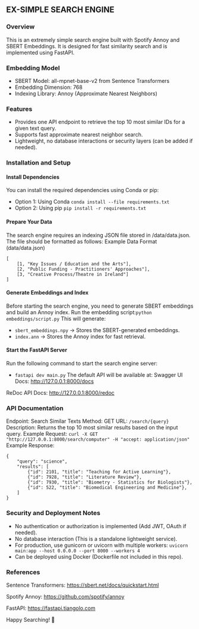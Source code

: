 ## EX-SIMPLE SEARCH ENGINE

### Overview

This is an extremely simple search engine built with Spotify Annoy and SBERT Embeddings. It is designed for fast similarity search and is implemented using FastAPI.

### Embedding Model

- SBERT Model: all-mpnet-base-v2 from Sentence Transformers
- Embedding Dimension: 768
- Indexing Library: Annoy (Approximate Nearest Neighbors)

### Features

- Provides one API endpoint to retrieve the top 10 most similar IDs for a given text query.
- Supports fast approximate nearest neighbor search.
- Lightweight, no database interactions or security layers (can be added if needed).

### Installation and Setup

#### Install Dependencies
You can install the required dependencies using Conda or pip:

- Option 1: Using Conda
`conda install --file requirements.txt`
- Option 2: Using pip
`pip install -r requirements.txt`
#### Prepare Your Data
The search engine requires an indexing JSON file stored in /data/data.json. The file should be formatted as follows:
Example Data Format (data/data.json)
```
[
    [1, "Key Issues / Education and the Arts"],
    [2, "Public Funding - Practitioners' Approaches"],
    [3, "Creative Process/Theatre in Ireland"]
]
```
#### Generate Embeddings and Index
Before starting the search engine, you need to generate SBERT embeddings and build an Annoy index.
Run the embedding script:`python embeddings/script.py`
This will generate:
- `sbert_embeddings.npy` → Stores the SBERT-generated embeddings.
- `index.ann` → Stores the Annoy index for fast retrieval.
#### Start the FastAPI Server
Run the following command to start the search engine server:
- `fastapi dev main.py`
The default API will be available at:
Swagger UI Docs: http://127.0.0.1:8000/docs

ReDoc API Docs: http://127.0.0.1:8000/redoc

### API Documentation
Endpoint: Search Similar Texts
Method: GET
URL: `/search/{query}`
Description: Returns the top 10 most similar results based on the input query.
Example Request:
`curl -X GET "http://127.0.0.1:8000/search/computer" -H "accept: application/json"`
Example Response:
```
{
    "query": "science",
    "results": [
        {"id": 2101, "title": "Teaching for Active Learning"},
        {"id": 7928, "title": "Literature Review"},
        {"id": 7930, "title": "Biometry - Statistics for Biologists"},
        {"id": 522, "title": "Biomedical Engineering and Medicine"},
    ]
}
```
### Security and Deployment Notes

- No authentication or authorization is implemented (Add JWT, OAuth if needed).
- No database interaction (This is a standalone lightweight service).
- For production, use gunicorn or uvicorn with multiple workers:
`uvicorn main:app --host 0.0.0.0 --port 8000 --workers 4`
- Can be deployed using Docker (Dockerfile not included in this repo).

### References
Sentence Transformers: https://sbert.net/docs/quickstart.html

Spotify Annoy: https://github.com/spotify/annoy

FastAPI: https://fastapi.tiangolo.com

Happy Searching! 🎯
